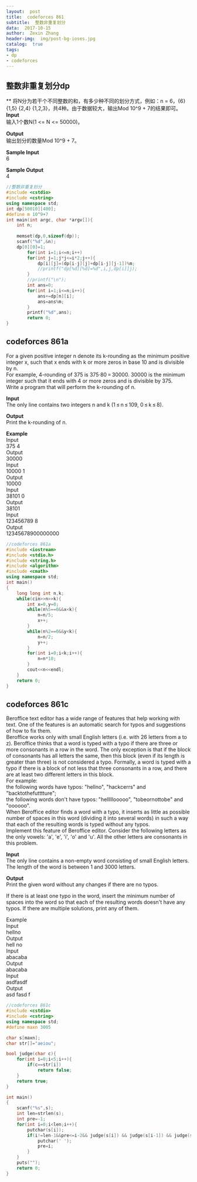 ```yaml
---
layout:  post
title:  codeforces 861
subtitle:  整数非重复划分
data:  2017-10-15
author:  Zexin Zhang
header-img:  img/post-bg-ioses.jpg
catalog:  true
tags:
- dp
- codeforces
---
```

## 整数非重复划分dp
**
将N分为若干个不同整数的和，有多少种不同的划分方式，例如：n = 6，{6} {1,5} {2,4} {1,2,3}，共4种。由于数据较大，输出Mod 10^9 + 7的结果即可。<br>
**Input**<br>
输入1个数N(1 <= N <= 50000)。

**Output**<br>
输出划分的数量Mod 10^9 + 7。

**Sample Input**<br>
6

**Sample Output**<br>
4

```c++
//整数非重复划分
#include <cstdio>
#include <cstring>
using namespace std;
int dp[50010][400];
#define m 10^9+7
int main(int argc, char *argv[]){
    int n;
	
	memset(dp,0,sizeof(dp));
	scanf("%d",&n);
	dp[0][0]=1;
		for(int i=1;i<=n;i++)
		for(int j=1;j*j<=i*2;j++){
			dp[i][j]=(dp[i-j][j]+dp[i-j][j-1])%m;
			//printf("dp[%d][%d]=%d",i,j,dp[i]]j);
		}
		//printf("\n");
		int ans=0;
		for(int i=1;i<=n;i++){
			ans+=dp[n][i];
			ans=ans%m;
		}
		printf("%d",ans);
		return 0;
}
```

## codeforces 861a
For a given positive integer n denote its k-rounding as the minimum positive integer x, such that x ends with k or more zeros in base 10 and is divisible by n.<br>
For example, 4-rounding of 375 is 375·80 = 30000. 30000 is the minimum integer such that it ends with 4 or more zeros and is divisible by 375.<br>
Write a program that will perform the k-rounding of n.<br>

**Input**<br>
The only line contains two integers n and k (1 ≤ n ≤ 109, 0 ≤ k ≤ 8).

**Output**<br>
Print the k-rounding of n.

**Example**<br>
Input<br>
375 4<br>
Output<br>
30000<br>
Input<br>
10000 1<br>
Output<br>
10000<br>
Input<br>
38101 0<br>
Output<br>
38101<br>
Input<br>
123456789 8<br>
Output<br>
12345678900000000<br>
```c++
//codeforces 861a
#include <iostream>  
#include <stdio.h>  
#include <string.h>  
#include <algorithm>  
#include <cmath>  
using namespace std;  
int main()  
{  
    long long int n,k;  
    while(cin>>n>>k){  
        int x=0,y=0;  
        while(n%5==0&&x<k){  
            n=n/5;  
            x++;  
        }  
        while(n%2==0&&y<k){  
            n=n/2;  
            y++;  
        }  
        for(int i=0;i<k;i++){
        	n=n*10;  
        }  
        cout<<n<<endl;  
    }  
    return 0;  
}  
```

## codeforces 861c
Beroffice text editor has a wide range of features that help working with text. One of the features is an automatic search for typos and suggestions of how to fix them.<br>
Beroffice works only with small English letters (i.e. with 26 letters from a to z). Beroffice thinks that a word is typed with a typo if there are three or more consonants in a row in the word. The only exception is that if the block of consonants has all letters the same, then this block (even if its length is greater than three) is not considered a typo. Formally, a word is typed with a typo if there is a block of not less that three consonants in a row, and there are at least two different letters in this block.<br>
For example:<br>
the following words have typos: "hellno", "hackcerrs" and "backtothefutttture";<br>
the following words don't have typos: "helllllooooo", "tobeornottobe" and "oooooo".<br>
When Beroffice editor finds a word with a typo, it inserts as little as possible number of spaces in this word (dividing it into several words) in such a way that each of the resulting words is typed without any typos.<br>
Implement this feature of Beroffice editor. Consider the following letters as the only vowels: 'a', 'e', 'i', 'o' and 'u'. All the other letters are consonants in this problem.<br>

**Input**<br>
The only line contains a non-empty word consisting of small English letters. The length of the word is between 1 and 3000 letters.

**Output**<br>
Print the given word without any changes if there are no typos.<br>

If there is at least one typo in the word, insert the minimum number of spaces into the word so that each of the resulting words doesn't have any typos. If there are multiple solutions, print any of them.

Example<br>
Input<br>
hellno<br>
Output<br>
hell no <br>
Input<br>
abacaba<br>
Output<br>
abacaba <br>
Input<br>
asdfasdf<br>
Output<br>
asd fasd f<br> 
```c++
//codeforces 861c
#include <cstdio>
#include <cstring>
using namespace std;
#define maxn 3005

char s[maxn];
char str[]="aeiou";

bool judge(char c){
    for(int i=0;i<5;i++){
        if(c==str[i])
            return false;
    }
    return true;
}

int main()
{
    scanf("%s",s);
    int len=strlen(s);
    int pre=-1;
    for(int i=0;i<len;i++){
        putchar(s[i]);
        if(i!=len-1&&pre<=i-2&& judge(s[i]) && judge(s[i-1]) && judge(s[i+1])&& (s[i]!=s[i-1]||s[i]!=s[i+1]||s[i-1]!=s[i+1]) ){//判断三个字符不相同且为元音 
            putchar(' ');
            pre=i;
        }
    }
    puts("");
    return 0;
}
```
